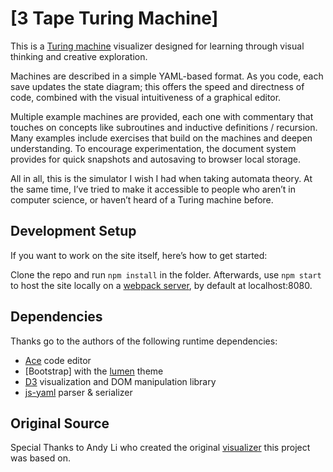 # [3 Tape Turing Machine]

This is a [Turing machine] visualizer designed for learning through visual thinking and creative exploration.

Machines are described in a simple YAML-based format.
As you code, each save updates the state diagram; this offers the speed and directness of code, combined with the visual intuitiveness of a graphical editor.

Multiple example machines are provided, each one with commentary that touches on concepts like subroutines and inductive definitions / recursion.
Many examples include exercises that build on the machines and deepen understanding.
To encourage experimentation, the document system provides for quick snapshots and autosaving to browser local storage.

All in all, this is the simulator I wish I had when taking automata theory.
At the same time, I’ve tried to make it accessible to people who aren’t in computer science, or haven’t heard of a Turing machine before.


[Turing machine]: http://plato.stanford.edu/entries/turing-machine


## Development Setup

If you want to work on the site itself, here’s how to get started:

Clone the repo and run `npm install` in the folder. Afterwards, use `npm start` to host the site locally on a [webpack server], by default at localhost:8080.


[webpack server]: https://webpack.github.io/docs/webpack-dev-server.html


## Dependencies

Thanks go to the authors of the following runtime dependencies:

* [Ace] code editor
* [Bootstrap] with the [lumen] theme
* [D3] visualization and DOM manipulation library
* [js-yaml] parser & serializer

[Ace]: https://ace.c9.io/
[D3]: https://d3js.org/
[js-yaml]: https://github.com/nodeca/js-yaml
[lumen]: https://bootswatch.com/lumen/

## Original Source

Special Thanks to Andy Li who created the original [visualizer] this project was based on.

[visualizer]: https://turingmachine.io
